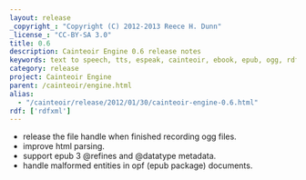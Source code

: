 ```yaml
---
layout: release
_copyright_: "Copyright (C) 2012-2013 Reece H. Dunn"
_license_: "CC-BY-SA 3.0"
title: 0.6
description: Cainteoir Engine 0.6 release notes
keywords: text to speech, tts, espeak, cainteoir, ebook, epub, ogg, rdf, metadata
category: release
project: Cainteoir Engine
parent: /cainteoir/engine.html
alias:
  - "/cainteoir/release/2012/01/30/cainteoir-engine-0.6.html"
rdf: ['rdfxml']
---
```


*  release the file handle when finished recording ogg files.
*  improve html parsing.
*  support epub 3 @refines and @datatype metadata.
*  handle malformed entities in opf (epub package) documents.
